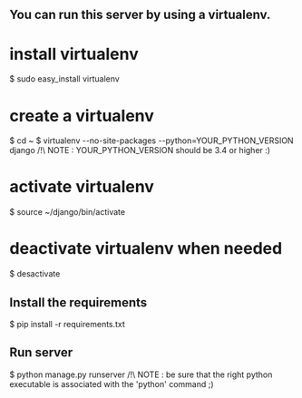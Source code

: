 ## You can run this server by using a virtualenv.
# install virtualenv
$ sudo easy_install virtualenv
# create a virtualenv
$ cd ~
$ virtualenv --no-site-packages --python=YOUR_PYTHON_VERSION django
/!\ NOTE : YOUR_PYTHON_VERSION should be 3.4 or higher :)
# activate virtualenv
$ source ~/django/bin/activate
# deactivate virtualenv when needed
$ desactivate

## Install the requirements
$ pip install -r requirements.txt
## Run server
$ python manage.py runserver
/!\ NOTE : be sure that the right python executable is associated with the 'python' command ;)
